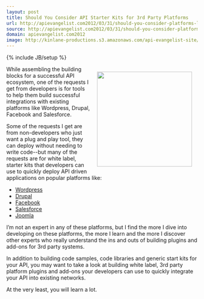 ```yaml
---
layout: post
title: Should You Consider API Starter Kits for 3rd Party Platforms
url: http://apievangelist.com2012/03/31/should-you-consider-platforms-like-wordpress-drupal-and-salesforce-for-your-api/
source: http://apievangelist.com2012/03/31/should-you-consider-platforms-like-wordpress-drupal-and-salesforce-for-your-api/
domain: apievangelist.com2012
image: http://kinlane-productions.s3.amazonaws.com/api-evangelist-site/blog/wordpress-logo.jpg
---
```

{% include JB/setup %}
<p><img style="padding: 15px;" src="http://kinlane-productions.s3.amazonaws.com/wordpress.jpg" alt="" width="250" align="right" /></p>
<p>While assembling the building blocks for a successful API ecosystem, one of the requests I get from developers is for tools to help them build successful integrations with existing platforms like Wordpress, Drupal, Facebook and Salesforce.</p>
<p>Some of the requests I get are from non-developers who just want a plug and play tool, they can deploy without needing to write code--but many of the requests are for white label, starter kits that developers can use to quickly deploy API driven applications on popular platforms like:</p>
<ul class="mainlist">
<li><a title="Wordpress" href="http://wordpress.org/">Wordpress</a></li>
<li><a title="Drupal" href="http://drupal.org/">Drupal</a></li>
<li><a title="Facebook" href="http://developers.facebook.com/">Facebook</a></li>
<li><a title="Salesforce" href="http://developer.force.com/">Salesforce</a></li>
<li><a title="Joomla" href="http://www.joomla.org/">Joomla</a></li>
</ul>
<p>I&rsquo;m not an expert in any of these platforms, but I find the more I dive into developing on these platforms, the more I learn and the more I discover other experts who really understand the ins and outs of building plugins and add-ons for 3rd party systems. &nbsp;</p>
<p>In addition to building code samples, code libraries and generic start kits for your API, you may want to take a look at building white label, 3rd party platform plugins and add-ons your developers can use to quickly integrate your API into existing networks. &nbsp;</p>
<p>At the very least, you will learn a lot.</p>
